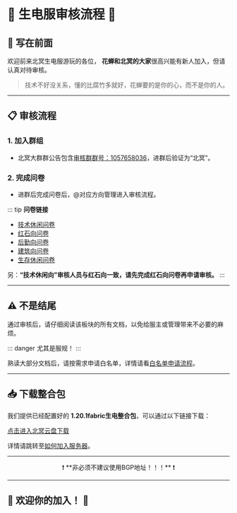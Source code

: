 # 🌟 **生电服审核流程** 🌟

## 📝 **写在前面**

欢迎前来北冥生电服游玩的各位， **花蝉和北冥的大家**很高兴能有新人加入，但请认真对待审核。

> 技术不好没关系，懂的比腐竹多就好，花蝉要的是你的心，而不是你的人。

---

## 📋 **审核流程**

### 1. **加入群组**

- 北冥大群群公告包含[审核群群号：1057658036](https://qm.qq.com/q/g2fPb0OpVY)，进群后验证为“北冥”。

### 2. **完成问卷**

- 进群后完成问卷后，@对应方向管理进入审核流程。

::: tip **问卷链接**

- [技术休闲问卷](https://f.wps.cn/g/ugohPtsk/)
- [红石向问卷](https://f.wps.cn/g/6GeGcmVi/)
- [后勤向问卷](https://f.wps.cn/g/VhR5btty/)
- [建筑向问卷](https://f.wps.cn/g/itToWNKF/)
- [生存休闲问卷](https://f.wps.cn/g/A0CmGKom/)

另：**“技术休闲向”审核人员与红石向一致，请先完成红石向问卷再申请审核。**
:::

---

## ⚠️ **不是结尾**

通过审核后，请仔细阅读该板块的所有文档，以免给服主或管理带来不必要的麻烦。

::: danger 尤其是服规！
:::

熟读大部分文档后，请按需求申请白名单，详情请看[白名单申请流程](/2-生电群组服/2.3-白名单申请流程)。

---

## 📥 **下载整合包**

我们提供已经配置好的 **1.20.1fabric生电整合包**，可以通过以下链接下载：

[点击进入北冥云盘下载](https://cloud.beiming.games/s/QktY)

详情请跳转至[如何加入服务器](/1-基本信息/1.1-如何加入服务器.md)。

---

<center>❗ **非必须不建议使用BGP地址！！！** ❗</center>

---

## 🎉 **欢迎你的加入！** 🎉

